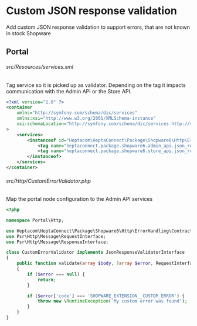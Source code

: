 # Custom JSON response validation

Add custom JSON response validation to support errors, that are not known in stock Shopware

## Portal

###### src/Resources/services.xml

Tag service so it is picked up as validator. Depending on the tag it impacts communication with the Admin API or the Store API.

```xml
<?xml version="1.0" ?>
<container
    xmlns="http://symfony.com/schema/dic/services"
    xmlns:xsi="http://www.w3.org/2001/XMLSchema-instance"
    xsi:schemaLocation="http://symfony.com/schema/dic/services http://symfony.com/schema/dic/services/services-1.0.xsd"
>
    <services>
        <instanceof id="Heptacom\HeptaConnect\Package\Shopware6\Http\ErrorHandling\Contract\JsonResponseValidatorInterface">
            <tag name="heptaconnect.package.shopware6.admin_api.json_response_validator"/>
            <tag name="heptaconnect.package.shopware6.store_api.json_response_validator"/>
        </instanceof>
    </services>
</container>
```


###### src/Http/CustomErrorValidator.php

Map the portal node configuration to the Admin API services

```php
<?php

namespace Portal\Http;

use Heptacom\HeptaConnect\Package\Shopware6\Http\ErrorHandling\Contract\JsonResponseValidatorInterface;
use Psr\Http\Message\RequestInterface;
use Psr\Http\Message\ResponseInterface;

class CustomErrorValidator implements JsonResponseValidatorInterface
{
    public function validate(array $body, ?array $error, RequestInterface $request, ResponseInterface $response): void
    {
        if ($error === null) {
            return;
        }

        if ($error['code'] === 'SHOPWARE_EXTENSION__CUSTOM_ERROR') {
            throw new \RuntimeException('My custom error was found');
        }
    }
}
```
